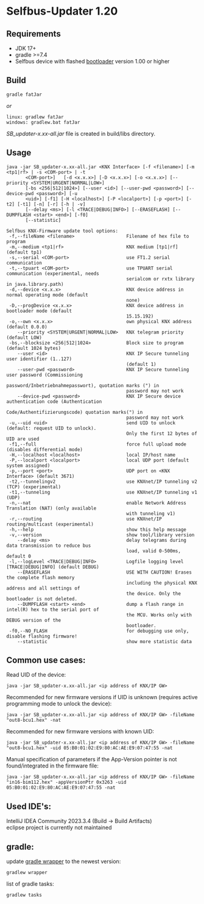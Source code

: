 # Selfbus-Updater 1.20

## Requirements

* JDK 17+
* gradle >=7.4
* Selfbus device with flashed [bootloader](../bootloader) version 1.00 or higher

## Build
```
gradle fatJar
```
*or*
```
linux: gradlew fatJar
windows: gradlew.bat fatJar
```
*SB_updater-x.xx-all.jar* file is created in build/libs directory.

## Usage
```
java -jar SB_updater-x.xx-all.jar <KNX Interface> [-f <filename>] [-m <tp1|rf> | -s <COM-port> | -t
       <COM-port>]   [-d <x.x.x>] [-D <x.x.x>] [-o <x.x.x>] [--priority <SYSTEM|URGENT|NORMAL|LOW>]
       [-bs <256|512|1024>] [--user <id>] [--user-pwd <password>] [--device-pwd <password>] [-u
       <uid>] [-f1] [-H <localhost>] [-P <localport>] [-p <port>] [-t2] [-t1] [-n] [-r] [-h | -v]
       [--delay <ms>] [-l <TRACE|DEBUG|INFO>] [--ERASEFLASH] [--DUMPFLASH <start> <end>] [-f0]
       [--statistic]

Selfbus KNX-Firmware update tool options:
 -f,--fileName <filename>                   Filename of hex file to program
 -m,--medium <tp1|rf>                       KNX medium [tp1|rf] (default tp1)
 -s,--serial <COM-port>                     use FT1.2 serial communication
 -t,--tpuart <COM-port>                     use TPUART serial communication (experimental, needs
                                            serialcom or rxtx library in java.library.path)
 -d,--device <x.x.x>                        KNX device address in normal operating mode (default
                                            none)
 -D,--progDevice <x.x.x>                    KNX device address in bootloader mode (default
                                            15.15.192)
 -o,--own <x.x.x>                           own physical KNX address (default 0.0.0)
    --priority <SYSTEM|URGENT|NORMAL|LOW>   KNX telegram priority (default LOW)
 -bs,--blocksize <256|512|1024>             Block size to program (default 1024 bytes)
    --user <id>                             KNX IP Secure tunneling user identifier (1..127)
                                            (default 1)
    --user-pwd <password>                   KNX IP Secure tunneling user password (Commissioning
                                            password/Inbetriebnahmepasswort), quotation marks (") in
                                            password may not work
    --device-pwd <password>                 KNX IP Secure device authentication code (Authentication
                                            Code/Authentifizierungscode) quotation marks(") in
                                            password may not work
 -u,--uid <uid>                             send UID to unlock (default: request UID to unlock).
                                            Only the first 12 bytes of UID are used
 -f1,--full                                 force full upload mode (disables differential mode)
 -H,--localhost <localhost>                 local IP/host name
 -P,--localport <localport>                 local UDP port (default system assigned)
 -p,--port <port>                           UDP port on <KNX Interface> (default 3671)
 -t2,--tunnelingv2                          use KNXnet/IP tunneling v2 (TCP) (experimental)
 -t1,--tunneling                            use KNXnet/IP tunneling v1 (UDP)
 -n,--nat                                   enable Network Address Translation (NAT) (only available
                                            with tunneling v1)
 -r,--routing                               use KNXnet/IP routing/multicast (experimental)
 -h,--help                                  show this help message
 -v,--version                               show tool/library version
    --delay <ms>                            delay telegrams during data transmission to reduce bus
                                            load, valid 0-500ms, default 0
 -l,--logLevel <TRACE|DEBUG|INFO>           Logfile logging level [TRACE|DEBUG|INFO] (default DEBUG)
    --ERASEFLASH                            USE WITH CAUTION! Erases the complete flash memory
                                            including the physical KNX address and all settings of
                                            the device. Only the bootloader is not deleted.
    --DUMPFLASH <start> <end>               dump a flash range in intel(R) hex to the serial port of
                                            the MCU. Works only with DEBUG version of the
                                            bootloader.
 -f0,--NO_FLASH                             for debugging use only, disable flashing firmware!
    --statistic                             show more statistic data
```
## Common use cases:
Read UID of the device:
```
java -jar SB_updater-x.xx-all.jar <ip address of KNX/IP GW>
```
Recommended for new firmware versions if UID is unknown (requires active programming mode to unlock the device):
```
java -jar SB_updater-x.xx-all.jar <ip address of KNX/IP GW> -fileName "out8-bcu1.hex" -nat
```
Recommended for new firmware versions with known UID:
```
java -jar SB_updater-x.xx-all.jar <ip address of KNX/IP GW> -fileName "out8-bcu1.hex" -uid 05:B0:01:02:E9:80:AC:AE:E9:07:47:55 -nat 
```
Manual specification of parameters if the App-Version pointer is not found/integrated in the firmware file:
```
java -jar SB_updater-x.xx-all.jar <ip address of KNX/IP GW> -fileName "in16-bim112.hex" -appVersionPtr 0x3263 -uid 05:B0:01:02:E9:80:AC:AE:E9:07:47:55 -nat 
```
## Used IDE's:
IntelliJ IDEA Community 2023.3.4 (Build -> Build Artifacts)<br>
eclipse project is currently not maintained
## gradle:
update [gradle wrapper](source/gradle/wrapper) to the newest version:
```
gradlew wrapper
```

list of gradle tasks:
```
gradlew tasks
```
